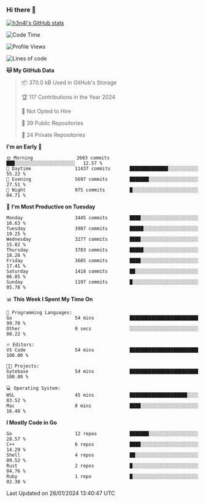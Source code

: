 ### Hi there 👋

[![h3n4l's GitHub stats](https://github-readme-stats.vercel.app/api?username=h3n4l&count_private=true&show_icons=true&theme=radical)](https://github.com/h3n4l/github-readme-stats)

<!--START_SECTION:waka-->
![Code Time](http://img.shields.io/badge/Code%20Time-1%2C833%20hrs%202%20mins-blue)

![Profile Views](http://img.shields.io/badge/Profile%20Views-1-blue)

![Lines of code](https://img.shields.io/badge/From%20Hello%20World%20I%27ve%20Written-5.8%20million%20lines%20of%20code-blue)

**🐱 My GitHub Data** 

> 📦 370.0 kB Used in GitHub's Storage 
 > 
> 🏆 117 Contributions in the Year 2024
 > 
> 🚫 Not Opted to Hire
 > 
> 📜 39 Public Repositories 
 > 
> 🔑 24 Private Repositories 
 > 
**I'm an Early 🐤** 

```text
🌞 Morning                2603 commits        ███░░░░░░░░░░░░░░░░░░░░░░   12.57 % 
🌆 Daytime                11437 commits       ██████████████░░░░░░░░░░░   55.22 % 
🌃 Evening                5697 commits        ███████░░░░░░░░░░░░░░░░░░   27.51 % 
🌙 Night                  975 commits         █░░░░░░░░░░░░░░░░░░░░░░░░   04.71 % 
```
📅 **I'm Most Productive on Tuesday** 

```text
Monday                   3445 commits        ████░░░░░░░░░░░░░░░░░░░░░   16.63 % 
Tuesday                  3987 commits        █████░░░░░░░░░░░░░░░░░░░░   19.25 % 
Wednesday                3277 commits        ████░░░░░░░░░░░░░░░░░░░░░   15.82 % 
Thursday                 3783 commits        █████░░░░░░░░░░░░░░░░░░░░   18.26 % 
Friday                   3605 commits        ████░░░░░░░░░░░░░░░░░░░░░   17.41 % 
Saturday                 1418 commits        ██░░░░░░░░░░░░░░░░░░░░░░░   06.85 % 
Sunday                   1197 commits        █░░░░░░░░░░░░░░░░░░░░░░░░   05.78 % 
```


📊 **This Week I Spent My Time On** 

```text
💬 Programming Languages: 
Go                       54 mins             █████████████████████████   99.78 % 
Other                    0 secs              ░░░░░░░░░░░░░░░░░░░░░░░░░   00.22 % 

🔥 Editors: 
VS Code                  54 mins             █████████████████████████   100.00 % 

🐱‍💻 Projects: 
bytebase                 54 mins             █████████████████████████   100.00 % 

💻 Operating System: 
WSL                      45 mins             █████████████████████░░░░   83.52 % 
Mac                      8 mins              ████░░░░░░░░░░░░░░░░░░░░░   16.48 % 
```

**I Mostly Code in Go** 

```text
Go                       12 repos            ███████░░░░░░░░░░░░░░░░░░   28.57 % 
C++                      6 repos             ████░░░░░░░░░░░░░░░░░░░░░   14.29 % 
Shell                    4 repos             ██░░░░░░░░░░░░░░░░░░░░░░░   09.52 % 
Rust                     2 repos             █░░░░░░░░░░░░░░░░░░░░░░░░   04.76 % 
Ruby                     1 repo              █░░░░░░░░░░░░░░░░░░░░░░░░   02.38 % 
```




 Last Updated on 28/01/2024 13:40:47 UTC
<!--END_SECTION:waka-->

